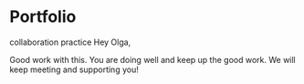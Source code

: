 # Portfolio
collaboration practice
Hey Olga,

Good work with this. You are doing well and keep up the good work. We will keep meeting and supporting you!